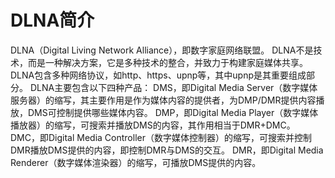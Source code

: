 # DLNA简介

DLNA（Digital Living Network Alliance），即数字家庭网络联盟。
DLNA不是技术，而是一种解决方案，它是多种技术的整合，并致力于构建家庭媒体共享。
DLNA包含多种网络协议，如http、https、upnp等，其中upnp是其重要组成部分。
DLNA主要包含以下四种产品：
DMS，即Digital Media Server（数字媒体服务器）的缩写，其主要作用是作为媒体内容的提供者，为DMP/DMR提供内容播放，DMS可控制提供哪些媒体内容。
DMP，即Digital Media Player（数字媒体播放器）的缩写，可搜索并播放DMS的内容，其作用相当于DMR+DMC。
DMC，即Digital Media Controller（数字媒体控制器）的缩写，可搜索并控制DMR播放DMS提供的内容，即控制DMR与DMS的交互。
DMR，即Digital Media Renderer（数字媒体渲染器）的缩写，可播放DMS提供的内容。